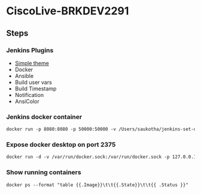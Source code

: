 # CiscoLive-BRKDEV2291


## Steps

### Jenkins Plugins

-  [Simple theme](https://tobix.github.io/jenkins-neo2-theme/dist/neo-light.css)
-  Docker 
-  Ansible
-  Build user vars
-  Build Timestamp 
-  Notification
-  AnsiColor

### Jenkins docker container
```html
docker run -p 8080:8080 -p 50000:50000 -v /Users/saukotha/jenkins-set-up/jenkins_home:/var/jenkins_home jenkins/jenkins:lts
```

### Expose docker desktop on port 2375
```html
docker run -d -v /var/run/docker.sock:/var/run/docker.sock -p 127.0.0.1:2375:2375 bobrik/socat TCP-LISTEN:2375,fork UNIX-CONNECT:/var/run/docker.sock
```
### Show running containers
```html
docker ps --format "table {{.Image}}\t\t{{.State}}\t\t{{ .Status }}"
```
